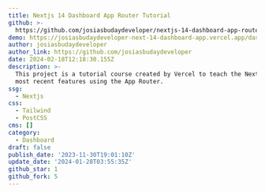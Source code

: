 ```yaml
---
title: Nextjs 14 Dashboard App Router Tutorial
github: >-
  https://github.com/josiasbudaydeveloper/nextjs-14-dashboard-app-router-tutorial
demo: https://josiasbudaydeveloper-next-14-dashboard-app.vercel.app/dashboard
author: josiasbudaydeveloper
author_link: https://github.com/josiasbudaydeveloper
date: 2024-02-18T12:18:30.155Z
description: >-
  This project is a tutorial course created by Vercel to teach the Next 14's
  most recent features using the App Router.
ssg:
  - Nextjs
css:
  - Tailwind
  - PostCSS
cms: []
category:
  - Dashboard
draft: false
publish_date: '2023-11-30T19:01:10Z'
update_date: '2024-01-28T03:55:35Z'
github_star: 1
github_fork: 5
---
```

